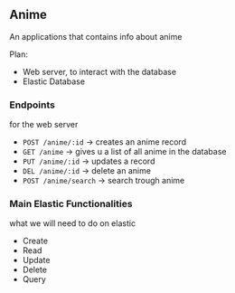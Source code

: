 ## Anime

An applications that contains info about anime

Plan:
- Web server, to interact with the database
- Elastic Database


### Endpoints 
for the web server
- `POST /anime/:id` -> creates an anime record
- `GET /anime` -> gives u a list of all anime in the database
- `PUT /anime/:id` -> updates a record
- `DEL /anime/:id` -> delete an anime
- `POST /anime/search` -> search trough anime

### Main Elastic Functionalities
what we will need to do on elastic
- Create
- Read
- Update
- Delete
- Query

